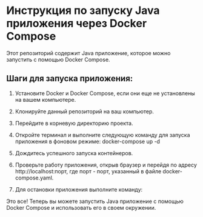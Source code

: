 # Инструкция по запуску Java приложения через Docker Compose

Этот репозиторий содержит Java приложение, которое можно запустить с помощью Docker Compose.

## Шаги для запуска приложения:

1. Установите Docker и Docker Compose, если они еще не установлены на вашем компьютере.

2. Клонируйте данный репозиторий на ваш компьютер.

3. Перейдите в корневую директорию проекта.

4. Откройте терминал и выполните следующую команду для запуска приложения в фоновом режиме: docker-compose up -d

5. Дождитесь успешного запуска контейнеров.

6. Проверьте работу приложения, открыв браузер и перейдя по адресу http://localhost:порт, где порт - порт, указанный в файле docker-compose.yaml.

7. Для остановки приложения выполните команду:
   
Это все! Теперь вы можете запустить Java приложение с помощью Docker Compose и использовать его в своем окружении.
